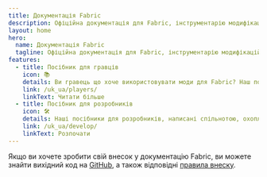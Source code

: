 ```yaml
---
title: Документація Fabric
description: Офіційна документація для Fabric, інструментарію модифікацій для Minecraft.
layout: home
hero:
  name: Документація Fabric
  tagline: Офіційна документація для Fabric, інструментарію модифікацій для Minecraft.
features:
  - title: Посібник для гравців
    icon: 📚
    details: Ви гравець що хоче використовувати моди для Fabric? Наш посібник для гравців допоможе вам. Цей посібник допоможе вам в завантаженні, використовувати та виправляти неполадки модів Fabric.
    link: /uk_ua/players/
    linkText: Читати більше
  - title: Посібник для розробників
    icon: 🛠️
    details: Наші посібники для розробників, написані спільнотою, охоплюють все - від налаштування середовища розробки до просунутих тем, таких як рендеринг та робота мережі.
    link: /uk_ua/develop/
    linkText: Розпочати
---
```


Якщо ви хочете зробити свій внесок у документацію Fabric, ви можете знайти вихідний код на [GitHub](https://github.com/FabricMC/fabric-docs), а також відповідні [правила внеску](./contributing).

